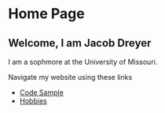 # Home Page
## Welcome, I am Jacob Dreyer

I am a sophmore at the University of Missouri.

Navigate my website using these links


* [Code Sample](./codesample.md)
* [Hobbies](./hobby.md)
